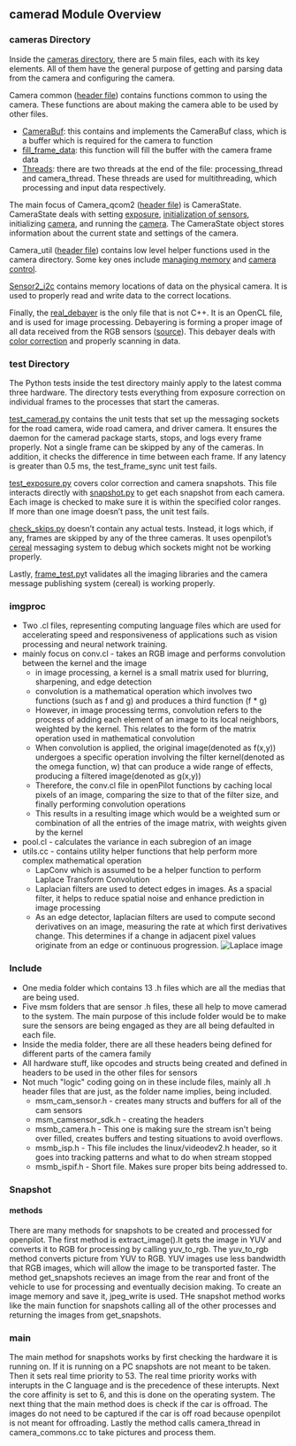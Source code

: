 ## camerad Module Overview

### cameras Directory
Inside the [cameras directory](https://github.com/commaai/openpilot/tree/master/system/camerad/cameras), there are 5 main files, each with its key elements. 
All of them have the general purpose of getting and parsing data from the camera 
and configuring the camera.

Camera common ([header file](https://github.com/commaai/openpilot/blob/master/system/camerad/cameras/camera_common.h)) contains functions common to using the camera. 
These functions are about making the camera able to be used by other files.
* [CameraBuf](https://github.com/commaai/openpilot/blob/master/system/camerad/cameras/camera_common.cc#L106): this contains and implements the CameraBuf class, which is a buffer 
which is required for the camera to function
* [fill_frame_data](https://github.com/commaai/openpilot/blob/master/system/camerad/cameras/camera_common.cc#L150): this function will fill the buffer with the camera frame data
* [Threads](https://github.com/commaai/openpilot/blob/master/system/camerad/cameras/camera_common.cc#L304): there are two threads at the end of the file: processing_thread and camera_thread. These threads are used for multithreading, which processing and input data respectively.

The main focus of Camera_qcom2 ([header file](https://github.com/commaai/openpilot/blob/master/system/camerad/cameras/camera_qcom2.h)) is CameraState. CameraState deals with 
setting [exposure](https://github.com/commaai/openpilot/blob/master/system/camerad/cameras/camera_qcom2.cc#L1036), 
[initialization of sensors](https://github.com/commaai/openpilot/blob/master/system/camerad/cameras/camera_qcom2.cc#L200), 
initializing [camera](https://github.com/commaai/openpilot/blob/master/system/camerad/cameras/camera_qcom2.cc#L589), and running the 
[camera](https://github.com/commaai/openpilot/blob/master/system/camerad/cameras/camera_qcom2.cc#L1249). The CameraState object stores information about the current state and 
settings of the camera.

Camera_util ([header file](https://github.com/commaai/openpilot/blob/master/system/camerad/cameras/camera_util.h)) contains low level helper functions used in the camera 
directory. Some key ones include [managing memory](https://github.com/commaai/openpilot/blob/master/system/camerad/cameras/camera_util.cc#L123) 
and [camera control](https://github.com/commaai/openpilot/blob/master/system/camerad/cameras/camera_util.cc#L12).

[Sensor2_i2c](https://github.com/commaai/openpilot/blob/master/system/camerad/cameras/sensor2_i2c.h) contains memory locations of data on the physical camera. It 
is used to properly read and write data to the correct locations.

Finally, the [real_debayer](https://github.com/commaai/openpilot/blob/master/system/camerad/cameras/real_debayer.cl) is the only file that is not C++. It is an OpenCL file, 
and is used for image processing. Debayering is forming a proper image of all data 
received from the RGB sensors ([source](https://www.altairastro.help/why_debayer_before_stacking/)). This debayer deals with [color correction](https://github.com/commaai/openpilot/blob/master/system/camerad/cameras/real_debayer.cl#L9) 
and properly scanning in data.

### test Directory
The Python tests inside the test directory mainly apply to the latest comma three hardware. The directory tests everything from exposure correction on individual frames to the processes that start the cameras. 

[test_camerad.py](https://github.com/commaai/openpilot/blob/master/system/camerad/test/test_camerad.py) contains the unit tests that set up the messaging sockets for the road camera, wide road camera, and driver camera. It ensures the daemon for the camerad package starts, stops, and logs every frame properly. Not a single frame can be skipped by any of the cameras. In addition, it checks the difference in time between each frame. If any latency is greater than 0.5 ms, the test_frame_sync unit test fails.

[test_exposure.py](https://github.com/commaai/openpilot/blob/master/system/camerad/test/test_exposure.py) covers color correction and camera snapshots. This file interacts directly with [snapshot.py](https://github.com/commaai/openpilot/blob/10085d1e3f61b472c4f25cd3e98d5ee83b40d4eb/system/camerad/snapshot/snapshot.py#L54) to get each snapshot from each camera. Each image is checked to make sure it is within the specified color ranges. If more than one image doesn’t pass, the unit test fails.

[check_skips.py](https://github.com/commaai/openpilot/blob/master/system/camerad/test/check_skips.py) doesn’t contain any actual tests. Instead, it logs which, if any, frames are skipped by any of the three cameras. It uses openpilot’s [cereal](https://github.com/commaai/cereal) messaging system to debug which sockets might not be working properly.

Lastly, [frame_test.py](https://github.com/commaai/openpilot/blob/master/system/camerad/test/frame_test.py)t validates all the imaging libraries and the camera message publishing system (cereal) is working properly.

### imgproc
* Two .cl files, representing computing language files which are used for accelerating speed and responsiveness of applications such as vision processing and neural network training.
* mainly focus on conv.cl - takes an RGB image and performs convolution between the kernel and the image
    * in image processing, a kernel is a small matrix used for blurring, sharpening, and edge detection
    * convolution is a mathematical operation which involves two functions (such as f and g) and produces a third function (f \* g)
    * However, in image processing terms, convolution refers to the process of adding each element of an image to its local neighbors, weighted by the kernel. This relates to the form of the matrix operation used in mathematical convolution
    * When convolution is applied, the original image(denoted as f(x,y)) undergoes a specific operation involving the filter kernel(denoted as the omega function, w) that can produce a wide range of effects, producing a filtered image(denoted as g(x,y))
    * Therefore, the conv.cl file in openPilot functions by caching local pixels of an image, comparing the size to that of the filter size, and finally performing convolution operations
    * This results in a resulting image which would be a weighted sum or combination of all the entries of the image matrix, with weights given by the kernel
* pool.cl - calculates the variance in each subregion of an image
* utils.cc - contains utility helper functions that help perform more complex mathematical operation
    * LapConv which is assumed to be a helper function to perform Laplace Transform Convolution
    * Laplacian filters are used to detect edges in images. As a spacial filter, it helps to reduce spatial noise and enhance prediction in image processing
    * As an edge detector, laplacian filters are used to compute second derivatives on an image, measuring the rate at which first derivatives change.
     This determines if a change in adjacent pixel values originate from an edge or continuous progression.
     ![Laplace image](laplace-image.png)

### Include
* One media folder which contains 13 .h files which are all the medias that are being used. 
* Five msm folders that are sensor .h files, these all help to move camerad to the system. The main purpose of this include folder would be to make sure the sensors are being engaged as they are all being defaulted in each file. 
* Inside the media folder, there are all these headers being defined for different parts of the camera family
* All hardware stuff, like opcodes and structs being created and defined in headers to be used in the other files for sensors
* Not much "logic" coding going on in these include files, mainly all .h header files that are just, as the folder name implies, being included.
    * msm_cam_sensor.h - creates many structs and buffers for all of the cam sensors
    * msm_camsensor_sdk.h - creating the headers
    * msmb_camera.h - This one is making sure the stream isn't being over filled, creates buffers and testing situations to avoid overflows.
    * msmb_isp.h - This file includes the linux/videodev2.h header, so it goes into tracking patterns and what to do when stream stopped
    * msmb_ispif.h - Short file. Makes sure proper bits being addressed to. 

### Snapshot
#### methods
There are many methods for snapshots to be created and processed for openpilot. The first method is extract_image().It gets the image in YUV and converts it to RGB for processing by calling yuv_to_rgb. The yuv_to_rgb method converts picture from YUV to RGB. YUV images use less bandwidth that RGB images, which will allow the image to be transported faster. The method get_snapshots recieves an image from the rear and front of the vehicle to use for processing and eventually decision making. To create an image memory and save it, jpeg_write is used. THe snapshot method works like the main function for snapshots calling all of the other processes and returning the images from get_snapshots.

### main
The main method for snapshots works by first checking the hardware it is running on. If it is running on a PC snapshots are not meant to be taken. Then it sets real time priority to 53. The real time priority works with interupts in the C language and is the precedence of these interupts. Next the core affinity is set to 6, and this is done on the operating system. The next thing that the main method does is check if the car is offroad. The images do not need to be captured if the car is off road because openpilot is not meant for offroading. Lastly the method calls camera_thread in camera_commons.cc to take pictures and process them.